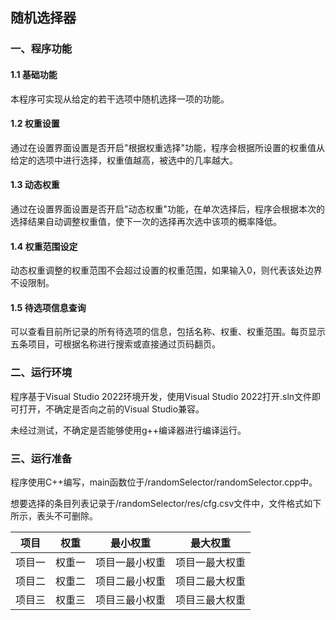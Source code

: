 ## 随机选择器

### 一、程序功能

#### 1.1 基础功能

本程序可实现从给定的若干选项中随机选择一项的功能。

#### 1.2 权重设置

通过在设置界面设置是否开启"根据权重选择"功能，程序会根据所设置的权重值从给定的选项中进行选择，权重值越高，被选中的几率越大。

#### 1.3 动态权重

通过在设置界面设置是否开启"动态权重"功能，在单次选择后，程序会根据本次的选择结果自动调整权重值，使下一次的选择再次选中该项的概率降低。

#### 1.4 权重范围设定

动态权重调整的权重范围不会超过设置的权重范围，如果输入0，则代表该处边界不设限制。

#### 1.5 待选项信息查询

可以查看目前所记录的所有待选项的信息，包括名称、权重、权重范围。每页显示五条项目，可根据名称进行搜索或直接通过页码翻页。

### 二、运行环境

程序基于Visual Studio 2022环境开发，使用Visual Studio 2022打开.sln文件即可打开，不确定是否向之前的Visual Studio兼容。

未经过测试，不确定是否能够使用g++编译器进行编译运行。

### 三、运行准备

程序使用C++编写，main函数位于/randomSelector/randomSelector.cpp中。

想要选择的条目列表记录于/randomSelector/res/cfg.csv文件中，文件格式如下所示，表头不可删除。

| 项目   | 权重   | 最小权重       | 最大权重       |
| ------ | ------ | -------------- | -------------- |
| 项目一 | 权重一 | 项目一最小权重 | 项目一最大权重 |
| 项目二 | 权重二 | 项目二最小权重 | 项目二最大权重 |
| 项目三 | 权重三 | 项目三最小权重 | 项目三最大权重 |

